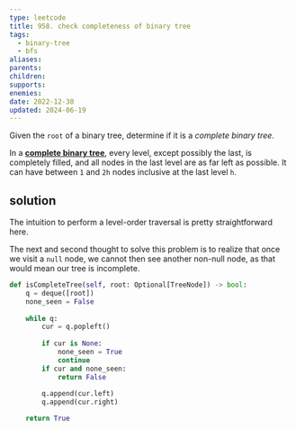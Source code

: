```yaml
---
type: leetcode
title: 958. check completeness of binary tree
tags:
  - binary-tree
  - bfs
aliases: 
parents: 
children: 
supports: 
enemies: 
date: 2022-12-30
updated: 2024-06-19
---
```



Given the `root` of a binary tree, determine if it is a _complete binary tree_.

In a **[complete binary tree](http://en.wikipedia.org/wiki/Binary_tree#Types_of_binary_trees)**, every level, except possibly the last, is completely filled, and all nodes in the last level are as far left as possible. It can have between `1` and `2h` nodes inclusive at the last level `h`.

## solution

The intuition to perform a level-order traversal is pretty straightforward here.

The next and second thought to solve this problem is to realize that once we visit a `null` node, we cannot then see another non-null node, as that would mean our tree is incomplete.

```python
def isCompleteTree(self, root: Optional[TreeNode]) -> bool:
	q = deque([root])
	none_seen = False
	  
	while q:
		cur = q.popleft()
	  
		if cur is None:
			none_seen = True
			continue
		if cur and none_seen:
			return False
	  
		q.append(cur.left)
		q.append(cur.right)

	return True
```
